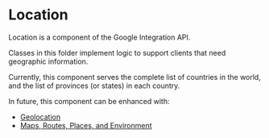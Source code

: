 # Location

Location is a component of the Google Integration API.
  
Classes in this folder implement logic to support clients that need geographic information. 

Currently, this component serves the complete list of countries in the world, and the list of 
provinces (or states) in each country.

In future, this component can be enhanced with:

* [Geolocation](https://developers.google.com/maps/documentation/geolocation/overview) 
* [Maps, Routes, Places, and Environment](https://developers.google.com/maps/documentation)